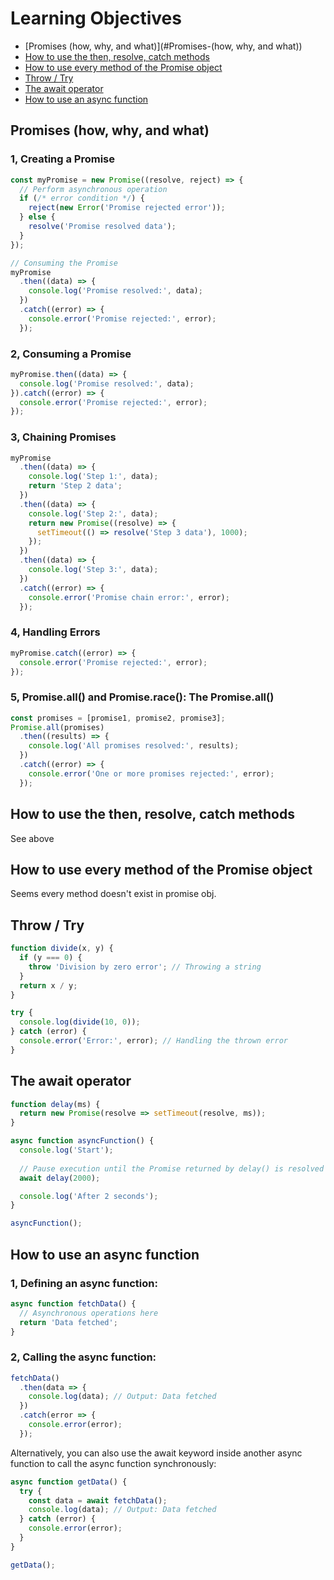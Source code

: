 # Learning Objectives

- [Promises (how, why, and what)](#Promises-(how, why, and what))
- [How to use the then, resolve, catch methods](#How-to-use-the-then,-resolve,-catch-methods)
- [How to use every method of the Promise object](#How-to-use-every-method-of-the-Promise-object)
- [Throw / Try](#Throw-/-Try)
- [The await operator](#The-await-operator)
- [How to use an async function](#How-to-use-an-async-function)


## Promises (how, why, and what)
### 1, Creating a Promise
```javascript
const myPromise = new Promise((resolve, reject) => {
  // Perform asynchronous operation
  if (/* error condition */) {
    reject(new Error('Promise rejected error'));
  } else {
    resolve('Promise resolved data');
  }
});

// Consuming the Promise
myPromise
  .then((data) => {
    console.log('Promise resolved:', data);
  })
  .catch((error) => {
    console.error('Promise rejected:', error);
  });
```

### 2, Consuming a Promise
```javascript
myPromise.then((data) => {
  console.log('Promise resolved:', data);
}).catch((error) => {
  console.error('Promise rejected:', error);
});
```

### 3, Chaining Promises
```javascript
myPromise
  .then((data) => {
    console.log('Step 1:', data);
    return 'Step 2 data';
  })
  .then((data) => {
    console.log('Step 2:', data);
    return new Promise((resolve) => {
      setTimeout(() => resolve('Step 3 data'), 1000);
    });
  })
  .then((data) => {
    console.log('Step 3:', data);
  })
  .catch((error) => {
    console.error('Promise chain error:', error);
  });

```
### 4, Handling Errors
```javascript
myPromise.catch((error) => {
  console.error('Promise rejected:', error);
});

```

### 5, Promise.all() and Promise.race(): The Promise.all()
```javascript
const promises = [promise1, promise2, promise3];
Promise.all(promises)
  .then((results) => {
    console.log('All promises resolved:', results);
  })
  .catch((error) => {
    console.error('One or more promises rejected:', error);
  });

```

## How to use the then, resolve, catch methods
See above
## How to use every method of the Promise object
Seems every method doesn't exist in promise obj.
## Throw / Try
```javascript
function divide(x, y) {
  if (y === 0) {
    throw 'Division by zero error'; // Throwing a string
  }
  return x / y;
}

try {
  console.log(divide(10, 0));
} catch (error) {
  console.error('Error:', error); // Handling the thrown error
}
```
## The await operator
```javascript
function delay(ms) {
  return new Promise(resolve => setTimeout(resolve, ms));
}

async function asyncFunction() {
  console.log('Start');
  
  // Pause execution until the Promise returned by delay() is resolved
  await delay(2000);

  console.log('After 2 seconds');
}

asyncFunction();

```
## How to use an async function

### 1, Defining an async function:
```javascript
async function fetchData() {
  // Asynchronous operations here
  return 'Data fetched';
}
```

### 2, Calling the async function:
```javascript
fetchData()
  .then(data => {
    console.log(data); // Output: Data fetched
  })
  .catch(error => {
    console.error(error);
  });
```

Alternatively, you can also use the await keyword inside another async function to call the async function synchronously:

```javascript
async function getData() {
  try {
    const data = await fetchData();
    console.log(data); // Output: Data fetched
  } catch (error) {
    console.error(error);
  }
}

getData();

```
